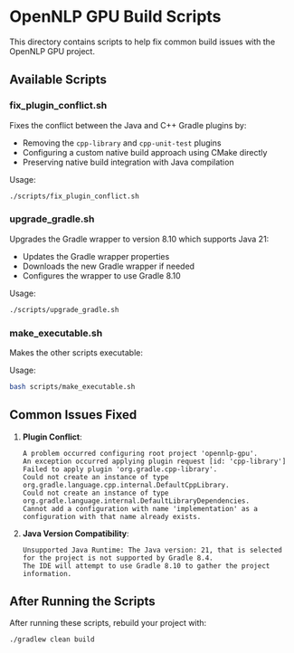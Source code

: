 # OpenNLP GPU Build Scripts

This directory contains scripts to help fix common build issues with the OpenNLP GPU project.

## Available Scripts

### fix_plugin_conflict.sh

Fixes the conflict between the Java and C++ Gradle plugins by:
- Removing the `cpp-library` and `cpp-unit-test` plugins
- Configuring a custom native build approach using CMake directly
- Preserving native build integration with Java compilation

Usage:
```bash
./scripts/fix_plugin_conflict.sh
```

### upgrade_gradle.sh

Upgrades the Gradle wrapper to version 8.10 which supports Java 21:
- Updates the Gradle wrapper properties
- Downloads the new Gradle wrapper if needed
- Configures the wrapper to use Gradle 8.10

Usage:
```bash
./scripts/upgrade_gradle.sh
```

### make_executable.sh

Makes the other scripts executable:

Usage:
```bash
bash scripts/make_executable.sh
```

## Common Issues Fixed

1. **Plugin Conflict**: 
   ```
   A problem occurred configuring root project 'opennlp-gpu'.
   An exception occurred applying plugin request [id: 'cpp-library']
   Failed to apply plugin 'org.gradle.cpp-library'.
   Could not create an instance of type org.gradle.language.cpp.internal.DefaultCppLibrary.
   Could not create an instance of type org.gradle.language.internal.DefaultLibraryDependencies.
   Cannot add a configuration with name 'implementation' as a configuration with that name already exists.
   ```

2. **Java Version Compatibility**:
   ```
   Unsupported Java Runtime: The Java version: 21, that is selected for the project is not supported by Gradle 8.4.
   The IDE will attempt to use Gradle 8.10 to gather the project information.
   ```

## After Running the Scripts

After running these scripts, rebuild your project with:

```bash
./gradlew clean build
```
